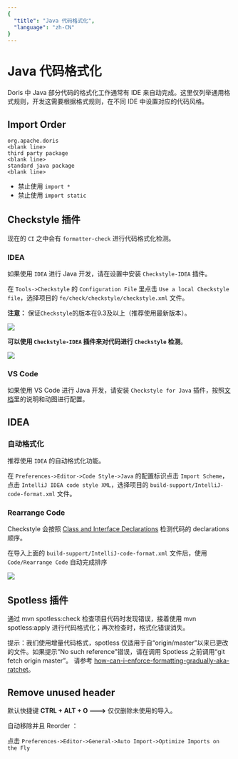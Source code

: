 ```yaml
---
{
  "title": "Java 代码格式化",
  "language": "zh-CN"
}
---
```


<!-- 
Licensed to the Apache Software Foundation (ASF) under one
or more contributor license agreements.  See the NOTICE file
distributed with this work for additional information
regarding copyright ownership.  The ASF licenses this file
to you under the Apache License, Version 2.0 (the
"License"); you may not use this file except in compliance
with the License.  You may obtain a copy of the License at

  http://www.apache.org/licenses/LICENSE-2.0

Unless required by applicable law or agreed to in writing,
software distributed under the License is distributed on an
"AS IS" BASIS, WITHOUT WARRANTIES OR CONDITIONS OF ANY
KIND, either express or implied.  See the License for the
specific language governing permissions and limitations
under the License.
-->

# Java 代码格式化

Doris 中 Java 部分代码的格式化工作通常有 IDE 来自动完成。这里仅列举通用格式规则，开发这需要根据格式规则，在不同 IDE 中设置对应的代码风格。

## Import Order

```
org.apache.doris
<blank line>
third party package
<blank line>
standard java package
<blank line>
```

* 禁止使用 `import *`
* 禁止使用 `import static`

## Checkstyle 插件

现在的 `CI` 之中会有 `formatter-check` 进行代码格式化检测。

### IDEA

如果使用 `IDEA` 进行 Java 开发，请在设置中安装 `Checkstyle-IDEA` 插件。

在 `Tools->Checkstyle` 的 `Configuration File` 里点击 `Use a local Checkstyle file`，选择项目的 `fe/check/checkstyle/checkstyle.xml` 文件。

**注意：** 保证`Checkstyle`的版本在9.3及以上（推荐使用最新版本）。

![](/images/idea-checkstyle-version.png)

**可以使用 `Checkstyle-IDEA` 插件来对代码进行 `Checkstyle` 检测**。

![](/images/idea-checkstyle-plugin-cn.png)

### VS Code

如果使用 VS Code 进行 Java 开发，请安装 `Checkstyle for Java` 插件，按照[文档](https://code.visualstudio.com/docs/java/java-linting)里的说明和动图进行配置。

## IDEA

###  自动格式化

推荐使用 `IDEA` 的自动格式化功能。

在 `Preferences->Editor->Code Style->Java` 的配置标识点击 `Import Scheme`，点击 `IntelliJ IDEA code style XML`，选择项目的 `build-support/IntelliJ-code-format.xml` 文件。

### Rearrange Code

Checkstyle 会按照 [Class and Interface Declarations](https://www.oracle.com/java/technologies/javase/codeconventions-fileorganization.html#1852) 检测代码的 declarations 顺序。

在导入上面的 `build-support/IntelliJ-code-format.xml` 文件后，使用 `Code/Rearrange Code` 自动完成排序

![](/images/idea-rearrange-code.png)

## Spotless 插件

通过 mvn spotless:check 检查项目代码时发现错误，接着使用 mvn spotless:apply 进行代码格式化；再次检查时，格式化错误消失。

提示：我们使用增量代码格式，spotless 仅适用于自“origin/master”以来已更改的文件。如果提示“No such reference”错误，请在调用 Spotless 之前调用“git fetch origin master”。
请参考 [how-can-i-enforce-formatting-gradually-aka-ratchet](https://github.com/diffplug/spotless/tree/main/plugin-maven#how-can-i-enforce-formatting-gradually-aka-ratchet)。

## Remove unused header

默认快捷键 **CTRL + ALT + O --->** 仅仅删除未使用的导入。

自动移除并且 Reorder ：

点击 `Preferences->Editor->General->Auto Import->Optimize Imports on the Fly`
